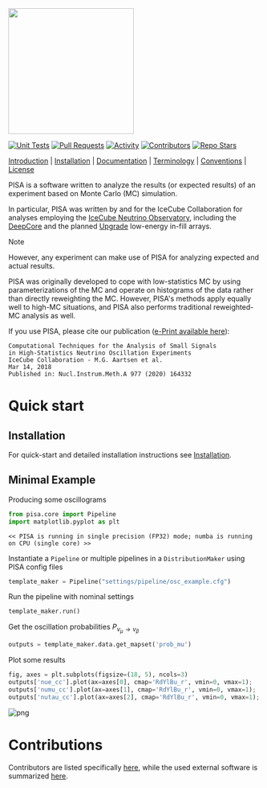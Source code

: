 <img src="images/pisa4_logo_transparent.png" width="250">

[![Unit Tests](https://img.shields.io/github/actions/workflow/status/icecube/pisa/.github/workflows/pythonpackage.yml?label=unit%20tests)](https://github.com/icecube/pisa/actions/workflows/pythonpackage.yml)
[![Pull Requests](https://img.shields.io/github/issues-pr/icecube/pisa)](https://github.com/icecube/pisa/pulls)
[![Activity](https://img.shields.io/github/commit-activity/m/icecube/pisa)](https://github.com/icecube/pisa/pulse)
[![Contributors](https://img.shields.io/github/contributors/icecube/pisa)](https://github.com/icecube/pisa/graphs/contributors)
[![Repo Stars](https://img.shields.io/github/stars/icecube/pisa?style=social)](https://github.com/icecube/pisa/stargazers)

[Introduction](pisa/README.md) |
[Installation](INSTALL.md) |
[Documentation](https://icecube.github.io/pisa/) |
[Terminology](pisa/glossary.md) |
[Conventions](pisa/general_conventions.md) |
[License](LICENSE)

PISA is a software written to analyze the results (or expected results) of an experiment based on Monte Carlo (MC) simulation.

In particular, PISA was written by and for the IceCube Collaboration for analyses employing the [IceCube Neutrino Observatory](https://icecube.wisc.edu/), including the [DeepCore](https://arxiv.org/abs/1109.6096) and the planned [Upgrade](https://arxiv.org/abs/2307.15295) low-energy in-fill arrays.

> [!NOTE]
> However, any experiment can make use of PISA for analyzing expected and actual results.

PISA was originally developed to cope with low-statistics MC by using parameterizations of the MC and operate on histograms of the data rather than directly reweighting the MC. However, PISA's methods apply equally well to high-MC situations, and PISA also performs traditional reweighted-MC analysis as well.

If you use PISA, please cite our publication ([e-Print available here](https://arxiv.org/abs/1803.05390)):
```
Computational Techniques for the Analysis of Small Signals
in High-Statistics Neutrino Oscillation Experiments
IceCube Collaboration - M.G. Aartsen et al.
Mar 14, 2018
Published in: Nucl.Instrum.Meth.A 977 (2020) 164332
```


# Quick start

## Installation

For quick-start and detailed installation instructions see [Installation](INSTALL.md).

## Minimal Example

Producing some oscillograms


```python
from pisa.core import Pipeline
import matplotlib.pyplot as plt
```

    << PISA is running in single precision (FP32) mode; numba is running on CPU (single core) >>


Instantiate a `Pipeline` or multiple pipelines in a `DistributionMaker` using PISA config files


```python
template_maker = Pipeline("settings/pipeline/osc_example.cfg")
```

Run the pipeline with nominal settings


```python
template_maker.run()
```

Get the oscillation probabilities $P_{\nu_\mu\to\nu_\beta}$


```python
outputs = template_maker.data.get_mapset('prob_mu')
```

Plot some results


```python
fig, axes = plt.subplots(figsize=(18, 5), ncols=3)
outputs['nue_cc'].plot(ax=axes[0], cmap='RdYlBu_r', vmin=0, vmax=1);
outputs['numu_cc'].plot(ax=axes[1], cmap='RdYlBu_r', vmin=0, vmax=1);
outputs['nutau_cc'].plot(ax=axes[2], cmap='RdYlBu_r', vmin=0, vmax=1);
```


![png](README_files/README_10_0.png)


# Contributions

Contributors are listed specifically [here](CONTRIBUTORS.md), while the used external software is summarized [here](EXTERNAL_ATTRIBUTION.md).
